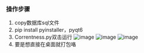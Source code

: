 ### 操作步骤
1. copy数据库sql文件
2. pip install pyinstaller，pyqt6
3. Correntness.py双击运行
   ![image](https://github.com/uangwang/408rate/assets/150697864/c1b24064-5a05-4b07-a2cf-6ed956e1c995)
   ![image](https://github.com/uangwang/408rate/assets/150697864/7b5f48c1-e8fe-40d6-9df2-2bc8454db618)
   ![image](https://github.com/uangwang/408rate/assets/150697864/d6d36684-62ed-4ae3-b11d-73b1f10b904b)   
5. 要是想直接在桌面就打包咯
